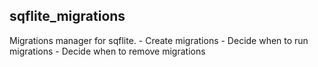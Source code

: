 ## sqflite_migrations
Migrations manager for sqflite.
    -   Create migrations
    -   Decide when to run migrations
    -   Decide when to remove migrations 